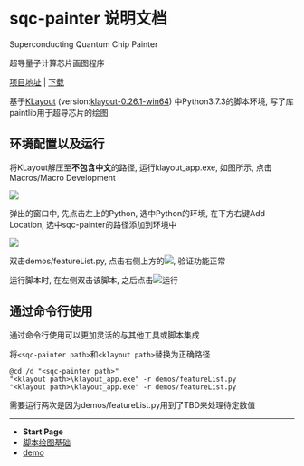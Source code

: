 # sqc-painter 说明文档

Superconducting Quantum Chip Painter

超导量子计算芯片画图程序

[项目地址](https://github.com/zhaouv/sqc-painter) | [下载](https://github.com/zhaouv/sqc-painter)

基于[KLayout](https://github.com/klayoutmatthias/klayout) (version:[klayout-0.26.1-win64](https://www.klayout.org/downloads/Windows/klayout-0.26.1-win64.zip)) 中Python3.7.3的脚本环境, 写了库paintlib用于超导芯片的绘图

## 环境配置以及运行

将KLayout解压至**不包含中文**的路径, 运行klayout_app.exe, 如图所示, 点击Macros/Macro Development

![](img_md/2018-04-15-15-33-35.png)

弹出的窗口中, 先点击左上的Python, 选中Python的环境, 在下方右键Add Location, 选中sqc-painter的路径添加到环境中

![](img_md/2018-04-15-15-35-33.png)

双击demos/featureList.py, 点击右侧上方的![](img_md/2018-04-15-15-41-16.png), 验证功能正常

运行脚本时, 在左侧双击该脚本, 之后点击![](img_md/2018-04-15-15-41-16.png)运行

## 通过命令行使用

通过命令行使用可以更加灵活的与其他工具或脚本集成

将`<sqc-painter path>`和`<klayout path>`替换为正确路径

```
@cd /d "<sqc-painter path>"
"<klayout path>\klayout_app.exe" -r demos/featureList.py
"<klayout path>\klayout_app.exe" -r demos/featureList.py
```
需要运行两次是因为demos/featureList.py用到了TBD来处理待定数值

- - -

- **Start Page**  
- [脚本绘图基础](base.md)  
- [demo](demo.md)  